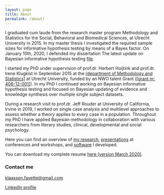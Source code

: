```yaml
---
layout: page
title: About
permalink: /about/
---
```


I graduated cum laude from the research master program Methodology and Statistics for the Social, Behavioral and Biomedical Sciences, at Utrecht University in 2015. In my master thesis I investigated the required sample sizes for informative hypothesis testing by means of a Bayes factor. On January 10th, 2020, I defended my dissertation The latest update on Bayesian informative hypothesis testing [file](https://fayetteklaassen.github.io/files/dissertation.pdf).

I started my PhD under supervision of prof.dr. Herbert Hoijtink and prof.dr. Irene Klugkist in September 2015 at the [[department of Methodology and Statistics]](https://www.uu.nl/masters/en/methodology-and-statistics-behavioural-biomedical-and-social-sciences) at Utrecht University, funded by an NWO talent Grant ([[grant nr: 406-12-001]](https://www.nwo.nl/en/research-and-results/research-projects/i/37/10037.html)). In my PhD I continued working on Bayesian informative hypothesis testing and focused on Bayesian updating of evidence and knowledge synthesis over multiple single subject datasets.

During a research visit to prof.dr. Jeff Rouder at University of California, Irvine in 2019, I worked on single case analysis and multilevel approaches to assess whether a theory applies to every case in a population. Throughout my PhD I have applied Bayesian methodology in collaboration with various researchers from literary studies, clinical, developmental and social psychology.

Here you can find an overview of [my research](papers.md), [presentations](presentations.md) at conferences and workshops, and [software](software.md) I developed.

You can download my complete resume [here (version March 2020)](https://fayetteklaassen.github.io/files/resume.pdf).

### Contact me

[klaassen.fayette@gmail.com](mailto:klaassen.fayette@gmail.com)

[LinkedIn profile](https://www.linkedin.com/in/fayette-klaassen/)

